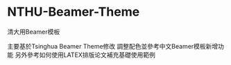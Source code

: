 # NTHU-Beamer-Theme
清大用Beamer模板

主要基於Tsinghua Beamer Theme修改
調整配色並參考中文Beamer模板新增功能
另外參考如何使用LATEX排版论文補充基礎使用範例
